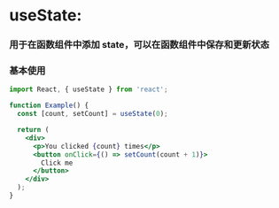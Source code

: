 # useState: 


### 用于在函数组件中添加 state，可以在函数组件中保存和更新状态
### 基本使用
```jsx
import React, { useState } from 'react';

function Example() {
  const [count, setCount] = useState(0);

  return (
    <div>
      <p>You clicked {count} times</p>
      <button onClick={() => setCount(count + 1)}>
        Click me
      </button>
    </div>
  );
}

```